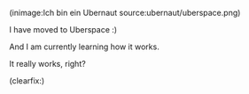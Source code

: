 <!--
Title: Ich bin ein Ubernaut
Author: Jacob Moen
Date: 2016/12/07 20:02
Datetime: 2016-12-07
Description: Moved to Uberspace
View: post
Disqusid: /2016/december/ich-bin-ein-ubernaut
ogimage: ubernaut/uberspace.png
thumb: ubernaut/uberspace_custom.png
Keywords: uberspace, ubernaut, hosting
Tags: hosting, uberspace
blogpost: true
published: false
-->
(inimage:Ich bin ein Ubernaut source:ubernaut/uberspace.png)

I have moved to Uberspace :)

And I am currently learning how it works.

It really works, right?

(clearfix:)